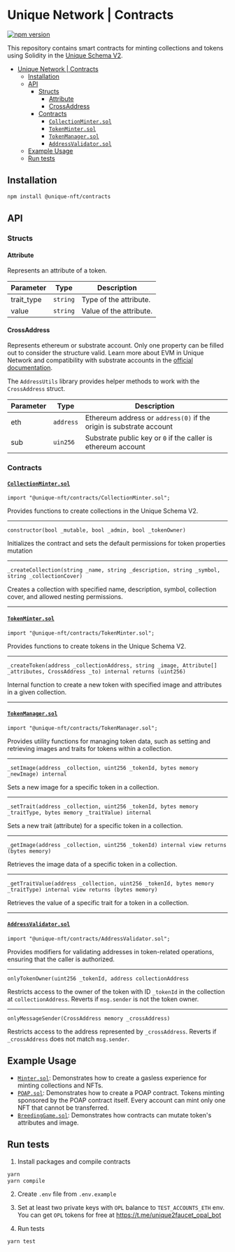 # Unique Network | Contracts

[![npm version](https://img.shields.io/npm/v/@unique-nft/contracts.svg)](https://www.npmjs.com/package/@unique-nft/contracts)

This repository contains smart contracts for minting collections and tokens using Solidity in the [Unique Schema V2](https://docs.uniquenetwork.dev/reference/schemas).

- [Unique Network | Contracts](#unique-network--contracts)
  - [Installation](#installation)
  - [API](#api)
    - [Structs](#structs)
      - [Attribute](#attribute)
      - [CrossAddress](#crossaddress)
    - [Contracts](#contracts)
      - [`CollectionMinter.sol`](#collectionmintersol)
      - [`TokenMinter.sol`](#tokenmintersol)
      - [`TokenManager.sol`](#tokenmanagersol)
      - [`AddressValidator.sol`](#addressvalidatorsol)
  - [Example Usage](#example-usage)
  - [Run tests](#run-tests)

## Installation

```sh
npm install @unique-nft/contracts
```

## API

### Structs

#### Attribute

Represents an attribute of a token.

| Parameter  | Type     | Description             |
| ---------- | -------- | ----------------------- |
| trait_type | `string` | Type of the attribute.  |
| value      | `string` | Value of the attribute. |

#### CrossAddress

Represents ethereum or substrate account. Only one property can be filled out to consider the structure valid. Learn more about EVM in Unique Network and compatibility with substrate accounts in the [official documentation](https://docs.unique.network/build/evm/).

The `AddressUtils` library provides helper methods to work with the `CrossAddress` struct.

| Parameter | Type      | Description                                                         |
| --------- | --------- | ------------------------------------------------------------------- |
| eth       | `address` | Ethereum address or `address(0)` if the origin is substrate account |
| sub       | `uin256`  | Substrate public key or `0` if the caller is ethereum account       |

### Contracts

#### [`CollectionMinter.sol`](https://github.com/UniqueNetwork/unique-contracts/blob/main/contracts/CollectionMinter.sol)

`import "@unique-nft/contracts/CollectionMinter.sol";`

Provides functions to create collections in the Unique Schema V2.

---

`constructor(bool _mutable, bool _admin, bool _tokenOwner)`

Initializes the contract and sets the default permissions for token properties mutation

---

`_createCollection(string _name, string _description, string _symbol, string _collectionCover)`

Creates a collection with specified name, description, symbol, collection cover, and allowed nesting permissions.

---

#### [`TokenMinter.sol`](https://github.com/UniqueNetwork/unique-contracts/blob/main/contracts/TokenMinter.sol)

`import "@unique-nft/contracts/TokenMinter.sol";`

Provides functions to create tokens in the Unique Schema V2.

---

`_createToken(address _collectionAddress, string _image, Attribute[] _attributes, CrossAddress _to) internal returns (uint256)`

Internal function to create a new token with specified image and attributes in a given collection.

---

#### [`TokenManager.sol`](https://github.com/UniqueNetwork/unique-contracts/blob/main/contracts/TokenManager.sol)

`import "@unique-nft/contracts/TokenManager.sol";`

Provides utility functions for managing token data, such as setting and retrieving images and traits for tokens within a collection.

---

`_setImage(address _collection, uint256 _tokenId, bytes memory _newImage) internal`

Sets a new image for a specific token in a collection.

---

`_setTrait(address _collection, uint256 _tokenId, bytes memory _traitType, bytes memory _traitValue) internal`

Sets a new trait (attribute) for a specific token in a collection.

---

`_getImage(address _collection, uint256 _tokenId) internal view returns (bytes memory)`

Retrieves the image data of a specific token in a collection.

---

`_getTraitValue(address _collection, uint256 _tokenId, bytes memory _traitType) internal view returns (bytes memory)`

Retrieves the value of a specific trait for a token in a collection.

---

#### [`AddressValidator.sol`](https://github.com/UniqueNetwork/unique-contracts/blob/main/contracts/AddressValidator.sol)

`import "@unique-nft/contracts/AddressValidator.sol";`

Provides modifiers for validating addresses in token-related operations, ensuring that the caller is authorized.

---

`onlyTokenOwner(uint256 _tokenId, address collectionAddress`

Restricts access to the owner of the token with ID `_tokenId` in the collection at `collectionAddress`. Reverts if `msg.sender` is not the token owner.

---

`onlyMessageSender(CrossAddress memory _crossAddress)`

Restricts access to the address represented by `_crossAddress`. Reverts if `_crossAddress` does not match `msg.sender`.

## Example Usage

- [`Minter.sol`](https://github.com/UniqueNetwork/unique-contracts/blob/main/contracts/recipes/Minter.sol): Demonstrates how to create a gasless experience for minting collections and NFTs.
- [`POAP.sol`](https://github.com/UniqueNetwork/unique-contracts/blob/main/contracts/recipes/POAP.sol): Demonstrates how to create a POAP contract. Tokens minting sponsored by the POAP contract itself. Every account can mint only one NFT that cannot be transferred.
- [`BreedingGame.sol`](https://github.com/UniqueNetwork/unique-contracts/blob/main/contracts/recipes/BreedingGame.sol): Demonstrates how contracts can mutate token's attributes and image.

## Run tests

1. Install packages and compile contracts

```bash
yarn
yarn compile
```

2. Create `.env` file from `.env.example`
3. Set at least two private keys with `OPL` balance to `TEST_ACCOUNTS_ETH` env. You can get `OPL` tokens for free at https://t.me/unique2faucet_opal_bot

4. Run tests

```bash
yarn test
```
